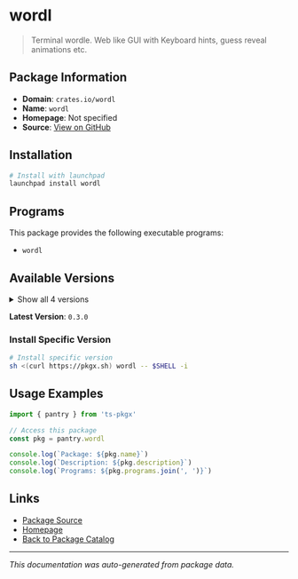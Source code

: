 # wordl

> Terminal wordle. Web like GUI with Keyboard hints, guess reveal animations etc.

## Package Information

- **Domain**: `crates.io/wordl`
- **Name**: `wordl`
- **Homepage**: Not specified
- **Source**: [View on GitHub](https://github.com/pkgxdev/pantry/tree/main/projects/crates.io/wordl/package.yml)

## Installation

```bash
# Install with launchpad
launchpad install wordl
```

## Programs

This package provides the following executable programs:

- `wordl`

## Available Versions

<details>
<summary>Show all 4 versions</summary>

- `0.3.0`, `0.2.0`, `0.1.6`, `0.1.5`

</details>

**Latest Version**: `0.3.0`

### Install Specific Version

```bash
# Install specific version
sh <(curl https://pkgx.sh) wordl -- $SHELL -i
```

## Usage Examples

```typescript
import { pantry } from 'ts-pkgx'

// Access this package
const pkg = pantry.wordl

console.log(`Package: ${pkg.name}`)
console.log(`Description: ${pkg.description}`)
console.log(`Programs: ${pkg.programs.join(', ')}`)
```

## Links

- [Package Source](https://github.com/pkgxdev/pantry/tree/main/projects/crates.io/wordl/package.yml)
- [Homepage](#)
- [Back to Package Catalog](../package-catalog.md)

---

*This documentation was auto-generated from package data.*
